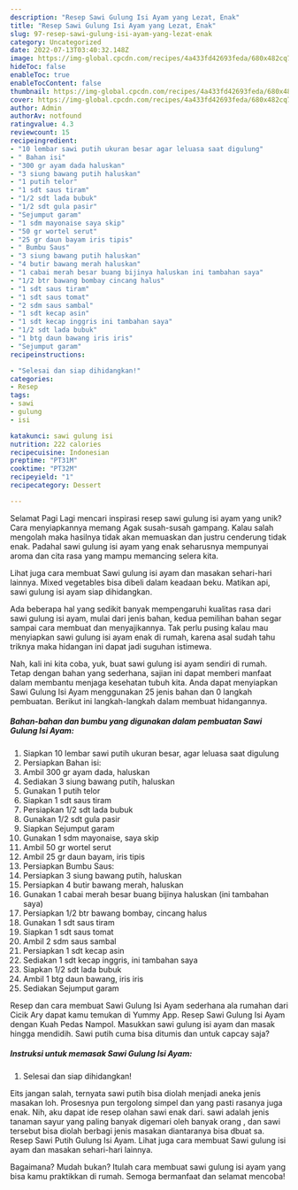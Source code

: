 ```yaml
---
description: "Resep Sawi Gulung Isi Ayam yang Lezat, Enak"
title: "Resep Sawi Gulung Isi Ayam yang Lezat, Enak"
slug: 97-resep-sawi-gulung-isi-ayam-yang-lezat-enak
category: Uncategorized
date: 2022-07-13T03:40:32.148Z
image: https://img-global.cpcdn.com/recipes/4a433fd42693feda/680x482cq70/sawi-gulung-isi-ayam-foto-resep-utama.jpg
hideToc: false
enableToc: true
enableTocContent: false
thumbnail: https://img-global.cpcdn.com/recipes/4a433fd42693feda/680x482cq70/sawi-gulung-isi-ayam-foto-resep-utama.jpg
cover: https://img-global.cpcdn.com/recipes/4a433fd42693feda/680x482cq70/sawi-gulung-isi-ayam-foto-resep-utama.jpg
author: Admin
authorAv: notfound
ratingvalue: 4.3
reviewcount: 15
recipeingredient:
- "10 lembar sawi putih ukuran besar agar leluasa saat digulung"
- " Bahan isi"
- "300 gr ayam dada haluskan"
- "3 siung bawang putih haluskan"
- "1 putih telor"
- "1 sdt saus tiram"
- "1/2 sdt lada bubuk"
- "1/2 sdt gula pasir"
- "Sejumput garam"
- "1 sdm mayonaise saya skip"
- "50 gr wortel serut"
- "25 gr daun bayam iris tipis"
- " Bumbu Saus"
- "3 siung bawang putih haluskan"
- "4 butir bawang merah haluskan"
- "1 cabai merah besar buang bijinya haluskan ini tambahan saya"
- "1/2 btr bawang bombay cincang halus"
- "1 sdt saus tiram"
- "1 sdt saus tomat"
- "2 sdm saus sambal"
- "1 sdt kecap asin"
- "1 sdt kecap inggris ini tambahan saya"
- "1/2 sdt lada bubuk"
- "1 btg daun bawang iris iris"
- "Sejumput garam"
recipeinstructions:

- "Selesai dan siap dihidangkan!"
categories:
- Resep
tags:
- sawi
- gulung
- isi

katakunci: sawi gulung isi 
nutrition: 222 calories
recipecuisine: Indonesian
preptime: "PT31M"
cooktime: "PT32M"
recipeyield: "1"
recipecategory: Dessert

---
```



Selamat Pagi Lagi mencari inspirasi resep sawi gulung isi ayam yang unik? Cara menyiapkannya memang Agak susah-susah gampang. Kalau salah mengolah maka hasilnya tidak akan memuaskan dan justru cenderung tidak enak. Padahal sawi gulung isi ayam yang enak seharusnya mempunyai aroma dan cita rasa yang mampu memancing selera kita.


Lihat juga cara membuat Sawi gulung isi ayam dan masakan sehari-hari lainnya. Mixed vegetables bisa dibeli dalam keadaan beku. Matikan api, sawi gulung isi ayam siap dihidangkan.

Ada beberapa hal yang sedikit banyak mempengaruhi kualitas rasa dari sawi gulung isi ayam, mulai dari jenis bahan, kedua pemilihan bahan segar sampai cara membuat dan menyajikannya. Tak perlu pusing kalau mau menyiapkan sawi gulung isi ayam enak di rumah, karena asal sudah tahu triknya maka hidangan ini dapat jadi suguhan istimewa.


Nah, kali ini kita coba, yuk, buat sawi gulung isi ayam sendiri di rumah. Tetap dengan bahan yang sederhana, sajian ini dapat memberi manfaat dalam membantu menjaga kesehatan tubuh kita. Anda dapat menyiapkan Sawi Gulung Isi Ayam menggunakan 25 jenis bahan dan 0 langkah pembuatan. Berikut ini langkah-langkah dalam membuat hidangannya.

<!--inarticleads1-->

##### Bahan-bahan dan bumbu yang digunakan dalam pembuatan Sawi Gulung Isi Ayam:

1. Siapkan 10 lembar sawi putih ukuran besar, agar leluasa saat digulung
1. Persiapkan  Bahan isi:
1. Ambil 300 gr ayam dada, haluskan
1. Sediakan 3 siung bawang putih, haluskan
1. Gunakan 1 putih telor
1. Siapkan 1 sdt saus tiram
1. Persiapkan 1/2 sdt lada bubuk
1. Gunakan 1/2 sdt gula pasir
1. Siapkan Sejumput garam
1. Gunakan 1 sdm mayonaise, saya skip
1. Ambil 50 gr wortel serut
1. Ambil 25 gr daun bayam, iris tipis
1. Persiapkan  Bumbu Saus:
1. Persiapkan 3 siung bawang putih, haluskan
1. Persiapkan 4 butir bawang merah, haluskan
1. Gunakan 1 cabai merah besar buang bijinya haluskan (ini tambahan saya)
1. Persiapkan 1/2 btr bawang bombay, cincang halus
1. Gunakan 1 sdt saus tiram
1. Siapkan 1 sdt saus tomat
1. Ambil 2 sdm saus sambal
1. Persiapkan 1 sdt kecap asin
1. Sediakan 1 sdt kecap inggris, ini tambahan saya
1. Siapkan 1/2 sdt lada bubuk
1. Ambil 1 btg daun bawang, iris iris
1. Sediakan Sejumput garam


Resep dan cara membuat Sawi Gulung Isi Ayam sederhana ala rumahan dari Cicik Ary dapat kamu temukan di Yummy App. Resep Sawi Gulung Isi Ayam dengan Kuah Pedas Nampol. Masukkan sawi gulung isi ayam dan masak hingga mendidih. Sawi putih cuma bisa ditumis dan untuk capcay saja? 

<!--inarticleads2-->

##### Instruksi untuk memasak Sawi Gulung Isi Ayam:


1. Selesai dan siap dihidangkan!

Eits jangan salah, ternyata sawi putih bisa diolah menjadi aneka jenis masakan loh. Prosesnya pun tergolong simpel dan yang pasti rasanya juga enak. Nih, aku dapat ide resep olahan sawi enak dari. sawi adalah jenis tanaman sayur yang paling banyak digemari oleh banyak orang , dan sawi tersebut bisa diolah berbagi jenis masakan diantaranya bisa dbuat sa. Resep Sawi Putih Gulung Isi Ayam. Lihat juga cara membuat Sawi gulung isi ayam dan masakan sehari-hari lainnya. 

Bagaimana? Mudah bukan? Itulah cara membuat sawi gulung isi ayam yang bisa kamu praktikkan di rumah. Semoga bermanfaat dan selamat mencoba!
